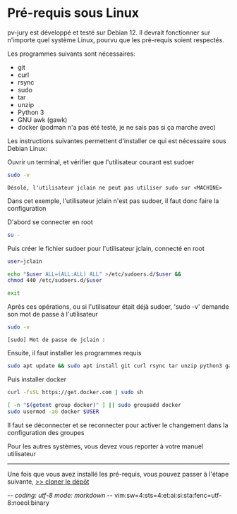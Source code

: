 # Pré-requis sous Linux

pv-jury est développé et testé sur Debian 12. Il devrait fonctionner sur
n'importe quel système Linux, pourvu que les pré-requis soient respectés.

Les programmes suivants sont nécessaires:
* git
* curl
* rsync
* sudo
* tar
* unzip
* Python 3
* GNU awk (gawk)
* docker
  (podman n'a pas été testé, je ne sais pas si ça marche avec)

Les instructions suivantes permettent d'installer ce qui est nécessaire sous
Debian Linux:

Ouvrir un terminal, et vérifier que l'utilisateur courant est sudoer
~~~sh
sudo -v
~~~
~~~console
Désolé, l'utilisateur jclain ne peut pas utiliser sudo sur <MACHINE>
~~~
Dans cet exemple, l'utilisateur jclain n'est pas sudoer, il faut donc faire la
configuration

D'abord se connecter en root
~~~sh
su -
~~~

Puis créer le fichier sudoer pour l'utilisateur jclain, connecté en root
~~~sh
user=jclain
~~~
~~~sh
echo "$user ALL=(ALL:ALL) ALL" >/etc/sudoers.d/$user &&
chmod 440 /etc/sudoers.d/$user
~~~
~~~sh
exit
~~~

Après ces opérations, ou si l'utilisateur était déjà sudoer, 'sudo -v' demande
son mot de passe à l'utilisateur
~~~sh
sudo -v
~~~
~~~console
[sudo] Mot de passe de jclain :
~~~

Ensuite, il faut installer les programmes requis
~~~sh
sudo apt update && sudo apt install git curl rsync tar unzip python3 gawk
~~~

Puis installer docker
~~~sh
curl -fsSL https://get.docker.com | sudo sh
~~~
~~~sh
[ -n "$(getent group docker)" ] || sudo groupadd docker
sudo usermod -aG docker $USER
~~~
Il faut se déconnecter et se reconnecter pour activer le changement dans la
configuration des groupes

Pour les autres systèmes, vous devez vous reporter à votre manuel utilisateur

---

Une fois que vous avez installé les pré-requis, vous pouvez passer à l'étape
suivante, [>> cloner le dépôt](01cloner-depot.md)

-*- coding: utf-8 mode: markdown -*- vim:sw=4:sts=4:et:ai:si:sta:fenc=utf-8:noeol:binary